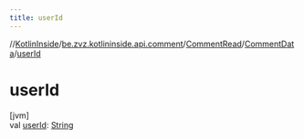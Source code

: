 ```yaml
---
title: userId
---
```

//[KotlinInside](../../../../index.html)/[be.zvz.kotlininside.api.comment](../../index.html)/[CommentRead](../index.html)/[CommentData](index.html)/[userId](user-id.html)



# userId



[jvm]\
val [userId](user-id.html): [String](https://kotlinlang.org/api/latest/jvm/stdlib/kotlin/-string/index.html)




